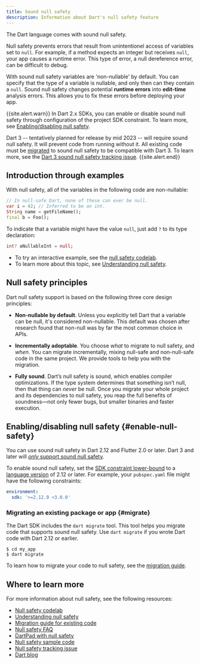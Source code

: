 ```yaml
---
title: Sound null safety
description: Information about Dart's null safety feature
---
```


The Dart language comes with sound null safety.

Null safety prevents errors that result from unintentionel access
of variables set to `null`.
For example, if a method expects an integer but receives `null`,
your app causes a runtime error. This type of error, a null dereference error,
can be difficult to debug.

With sound null safety variables are 'non-nullable' by default.
You can specify that the type of a variable is nullable,
and only then can they contain a `null`.
Sound null safety changes potential **runtime errors**
into **edit-time** analysis errors.
This allows you to fix these errors before deploying your app.

{{site.alert.warn}}
In Dart 2.x SDKs, you can enable or disable sound null safety 
through configuration of the project SDK constraint.
To learn more, see [Enabling/disabling null safety](#enable-null-safety).

Dart 3 -- tentatively planned for release by mid 2023 --
will require sound null safety. It will prevent code from running without it.
All existing code must be [migrated](#migrate) to sound null safety
to be compatible with Dart 3.
To learn more, see the [Dart 3 sound null safety tracking issue][].
{{site.alert.end}}

[Dart 3 sound null safety tracking issue]: https://github.com/dart-lang/sdk/issues/49530

## Introduction through examples

With null safety,
all of the variables in the following code are non-nullable:

```dart
// In null-safe Dart, none of these can ever be null.
var i = 42; // Inferred to be an int.
String name = getFileName();
final b = Foo();
```

<a id="creating-variables"></a>
To indicate that a variable might have the value `null`,
just add `?` to its type declaration:

```dart
int? aNullableInt = null;
```

- To try an interactive example,
  see the [null safety codelab][Null safety codelab].
- To learn more about this topic, see
  [Understanding null safety](/null-safety/understanding-null-safety).


## Null safety principles

Dart null safety support is based on the following three core design principles:

* **Non-nullable by default**. Unless you explicitly tell Dart that a variable
   can be null, it's considered non-nullable. This default was chosen
   after research found that non-null was by far the most common choice in APIs.

* **Incrementally adoptable**. You choose _what_ to migrate to null safety, and _when_.
  You can migrate incrementally, mixing null-safe and
  non-null-safe code in the same project. We provide tools to help you
  with the migration.

* **Fully sound**. Dart’s null safety is sound, which enables compiler optimizations.
  If the type system determines that something isn’t null, then that thing can _never_ be
  null. Once you migrate your whole project
  and its dependencies to null safety, 
  you reap the full benefits of soundness—not only 
  fewer bugs, but smaller binaries and faster execution.


## Enabling/disabling null safety {#enable-null-safety}

You can use sound null safety in Dart 2.12 and Flutter 2.0 or later.
Dart 3 and later will [_only_ support sound null safety][Dart 3 sound null safety tracking issue].

<a id="constraints"></a>
To enable sound null safety, set the
[SDK constraint lower-bound](/tools/pub/pubspec#sdk-constraints)
to a [language version][] of 2.12 or later.
For example, your `pubspec.yaml` file might have the following constraints:

```yaml
environment:
  sdk: '>=2.12.0 <3.0.0'
```

[language version]: /guides/language/evolution#language-versioning

### Migrating an existing package or app {#migrate}

The Dart SDK includes the `dart migrate` tool.
This tool helps you migrate code that supports sound null safety. 
Use `dart migrate` if you wrote Dart code with Dart 2.12 or earlier.

```terminal
$ cd my_app
$ dart migrate
```

To learn how to migrate your code to null safety,
see the [migration guide][].


## Where to learn more

For more information about null safety, see the following resources:

* [Null safety codelab][]
* [Understanding null safety][]
* [Migration guide for existing code][migration guide]
* [Null safety FAQ][]
* [DartPad with null safety]({{site.dartpad}})
* [Null safety sample code][calculate_lix]
* [Null safety tracking issue][110]
* [Dart blog][]

[110]: https://github.com/dart-lang/language/issues/110
[calculate_lix]: https://github.com/dart-lang/samples/tree/master/null_safety/calculate_lix
[`dart create`]: /tools/dart-create
[Dart blog]: https://medium.com/dartlang
[migration guide]: /null-safety/migration-guide
[Null safety FAQ]: /null-safety/faq
[Null safety codelab]: /codelabs/null-safety
[Understanding null safety]: /null-safety/understanding-null-safety

